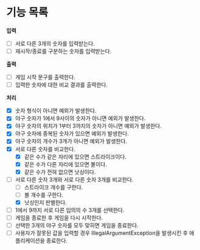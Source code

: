 # 기능 목록

**입력**

- [ ] 서로 다른 3개의 숫자를 입력받는다.
- [ ] 재시작/종료를 구분하는 숫자를 입력받는다.

**출력**

- [ ] 게임 시작 문구를 출력한다.
- [ ] 입력한 숫자에 대한 비교 결과를 출력한다.

**처리**

- [X] 숫자 형식이 아니면 예외가 발생한다.
- [X] 야구 숫자가 1에서 9사이의 숫자가 아니면 예외가 발생한다.
- [X] 야구 숫자의 위치가 1부터 3까지의 숫자가 아니면 예외가 발생한다.
- [X] 야구 숫자에 중복된 숫자가 있으면 예외가 발생한다.
- [X] 야구 숫자의 개수가 3개가 아니면 예외가 발생한다.
- [X] 서로 다른 숫자를 비교한다.
    - [X] 같은 수가 같은 자리에 있으면 스트라이크이다.
    - [X] 같은 수가 다른 자리에 있으면 볼이다.
    - [X] 같은 수가 전혀 없으면 낫싱이다.
- [ ] 서로 다른 숫자 3개와 서로 다른 숫자 3개를 비교한다.
    - [ ] 스트라이크 개수를 구한다.
    - [ ] 볼 개수를 구한다.
    - [X] 낫싱인지 판별한다.
- [ ] 1에서 9까지 서로 다른 임의의 수 3개를 선택한다.
- [ ] 게임을 종료한 후 게임을 다시 시작한다.
- [ ] 선택한 3개의 야구 숫자를 모두 맞히면 게임을 종료한다.
- [ ] 사용자가 잘못된 값을 입력할 경우 IllegalArgumentException을 발생시킨 후 애플리케이션을 종료한다.
